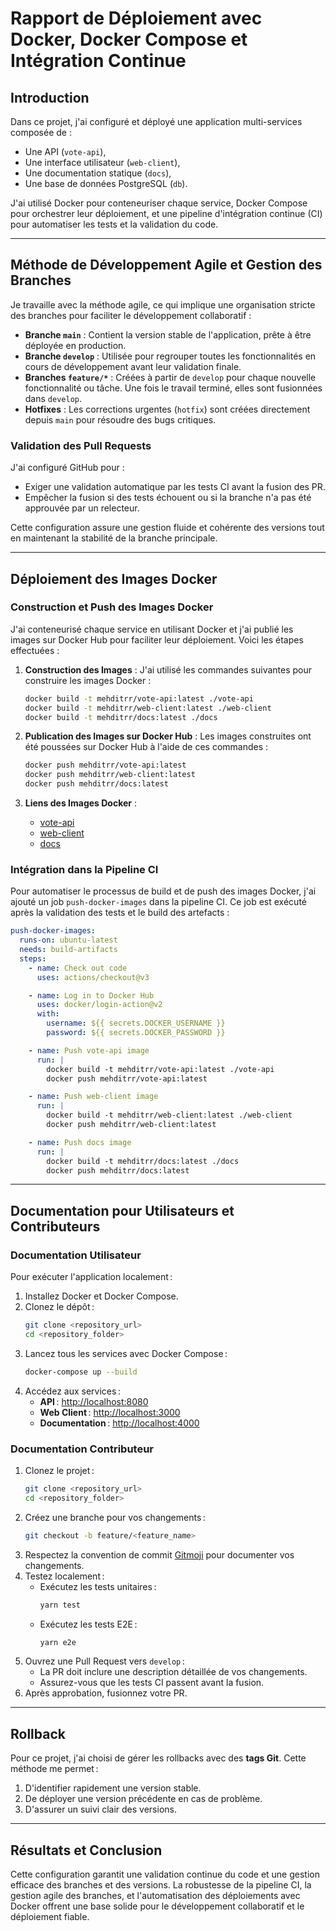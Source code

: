 # Rapport de Déploiement avec Docker, Docker Compose et Intégration Continue

## Introduction
Dans ce projet, j'ai configuré et déployé une application multi-services composée de :
- Une API (`vote-api`),
- Une interface utilisateur (`web-client`),
- Une documentation statique (`docs`),
- Une base de données PostgreSQL (`db`).

J'ai utilisé Docker pour conteneuriser chaque service, Docker Compose pour orchestrer leur déploiement, et une pipeline d'intégration continue (CI) pour automatiser les tests et la validation du code.

---

## Méthode de Développement Agile et Gestion des Branches

Je travaille avec la méthode agile, ce qui implique une organisation stricte des branches pour faciliter le développement collaboratif :
- **Branche `main`** : Contient la version stable de l'application, prête à être déployée en production.
- **Branche `develop`** : Utilisée pour regrouper toutes les fonctionnalités en cours de développement avant leur validation finale.
- **Branches `feature/*`** : Créées à partir de `develop` pour chaque nouvelle fonctionnalité ou tâche. Une fois le travail terminé, elles sont fusionnées dans `develop`.
- **Hotfixes** : Les corrections urgentes (`hotfix`) sont créées directement depuis `main` pour résoudre des bugs critiques.

### Validation des Pull Requests
J'ai configuré GitHub pour :
- Exiger une validation automatique par les tests CI avant la fusion des PR.
- Empêcher la fusion si des tests échouent ou si la branche n'a pas été approuvée par un relecteur.

Cette configuration assure une gestion fluide et cohérente des versions tout en maintenant la stabilité de la branche principale.

---

## Déploiement des Images Docker

### Construction et Push des Images Docker
J'ai conteneurisé chaque service en utilisant Docker et j'ai publié les images sur Docker Hub pour faciliter leur déploiement. Voici les étapes effectuées :

1. **Construction des Images** :
   J'ai utilisé les commandes suivantes pour construire les images Docker :
   ```bash
   docker build -t mehditrr/vote-api:latest ./vote-api
   docker build -t mehditrr/web-client:latest ./web-client
   docker build -t mehditrr/docs:latest ./docs
   ```

2. **Publication des Images sur Docker Hub** :
   Les images construites ont été poussées sur Docker Hub à l'aide de ces commandes :
   ```bash
   docker push mehditrr/vote-api:latest
   docker push mehditrr/web-client:latest
   docker push mehditrr/docs:latest
   ```

3. **Liens des Images Docker** :
   - [vote-api](https://hub.docker.com/repository/docker/mehditrr/vote-api/general)
   - [web-client](https://hub.docker.com/repository/docker/mehditrr/web-client/general)
   - [docs](https://hub.docker.com/repository/docker/mehditrr/docs/general)

### Intégration dans la Pipeline CI
Pour automatiser le processus de build et de push des images Docker, j'ai ajouté un job `push-docker-images` dans la pipeline CI. Ce job est exécuté après la validation des tests et le build des artefacts :

```yaml
push-docker-images:
  runs-on: ubuntu-latest
  needs: build-artifacts
  steps:
    - name: Check out code
      uses: actions/checkout@v3

    - name: Log in to Docker Hub
      uses: docker/login-action@v2
      with:
        username: ${{ secrets.DOCKER_USERNAME }}
        password: ${{ secrets.DOCKER_PASSWORD }}

    - name: Push vote-api image
      run: |
        docker build -t mehditrr/vote-api:latest ./vote-api
        docker push mehditrr/vote-api:latest

    - name: Push web-client image
      run: |
        docker build -t mehditrr/web-client:latest ./web-client
        docker push mehditrr/web-client:latest

    - name: Push docs image
      run: |
        docker build -t mehditrr/docs:latest ./docs
        docker push mehditrr/docs:latest
```

---

## Documentation pour Utilisateurs et Contributeurs

### Documentation Utilisateur
Pour exécuter l'application localement :
1. Installez Docker et Docker Compose.
2. Clonez le dépôt :
   ```bash
   git clone <repository_url>
   cd <repository_folder>
   ```
3. Lancez tous les services avec Docker Compose :
   ```bash
   docker-compose up --build
   ```
4. Accédez aux services :
   - **API** : [http://localhost:8080](http://localhost:8080)
   - **Web Client** : [http://localhost:3000](http://localhost:3000)
   - **Documentation** : [http://localhost:4000](http://localhost:4000)

### Documentation Contributeur
1. Clonez le projet :
   ```bash
   git clone <repository_url>
   cd <repository_folder>
   ```
2. Créez une branche pour vos changements :
   ```bash
   git checkout -b feature/<feature_name>
   ```
3. Respectez la convention de commit [Gitmoji](https://gitmoji.dev) pour documenter vos changements.
4. Testez localement :
   - Exécutez les tests unitaires :
     ```bash
     yarn test
     ```
   - Exécutez les tests E2E :
     ```bash
     yarn e2e
     ```
5. Ouvrez une Pull Request vers `develop` :
   - La PR doit inclure une description détaillée de vos changements.
   - Assurez-vous que les tests CI passent avant la fusion.
6. Après approbation, fusionnez votre PR.

---

## Rollback
Pour ce projet, j'ai choisi de gérer les rollbacks avec des **tags Git**. Cette méthode me permet :
1. D'identifier rapidement une version stable.
2. De déployer une version précédente en cas de problème.
3. D'assurer un suivi clair des versions.

---

## Résultats et Conclusion

Cette configuration garantit une validation continue du code et une gestion efficace des branches et des versions. La robustesse de la pipeline CI, la gestion agile des branches, et l'automatisation des déploiements avec Docker offrent une base solide pour le développement collaboratif et le déploiement fiable.
